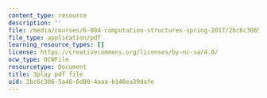 ```yaml
---
content_type: resource
description: ''
file: /media/courses/6-004-computation-structures-spring-2017/2bc6c3065a466d004aaab148ea39dafe_VxVF6QzwtwI.pdf
file_type: application/pdf
learning_resource_types: []
license: https://creativecommons.org/licenses/by-nc-sa/4.0/
ocw_type: OCWFile
resourcetype: Document
title: 3play pdf file
uid: 2bc6c306-5a46-6d00-4aaa-b148ea39dafe
---
```

